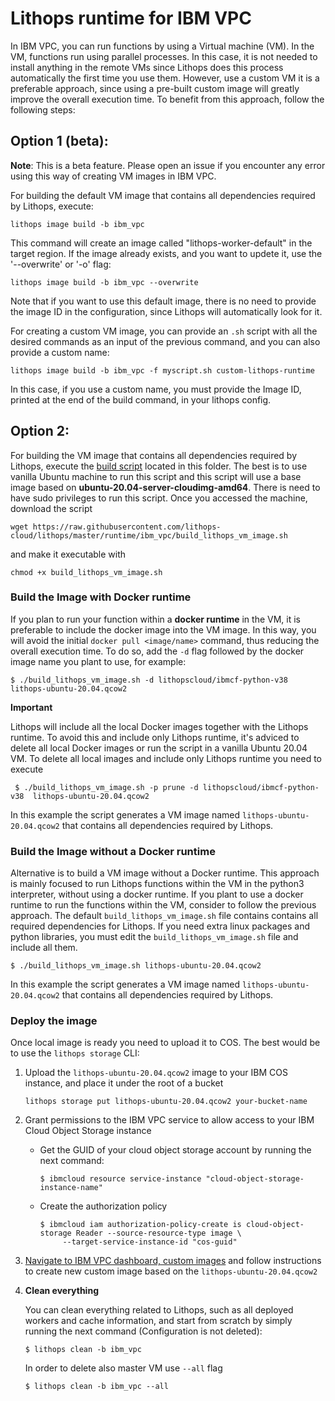 # Lithops runtime for IBM VPC

In IBM VPC, you can run functions by using a Virtual machine (VM). In the VM, functions run using parallel processes. In this case, it is not needed to install anything in the remote VMs since Lithops does this process automatically the first time you use them. However, use a custom VM it is a preferable approach, since using a pre-built custom image will greatly improve the overall execution time. To benefit from this approach, follow the following steps:

## Option 1 (beta):

**Note**: This is a beta feature. Please open an issue if you encounter any error using this way of creating VM images in IBM VPC.

For building the default VM image that contains all dependencies required by Lithops, execute:

```
lithops image build -b ibm_vpc
```

This command will create an image called "lithops-worker-default" in the target region.
If the image already exists, and you want to updete it, use the '--overwrite' or '-o' flag:

```
lithops image build -b ibm_vpc --overwrite
```

Note that if you want to use this default image, there is no need to provide the image ID in the configuration, since Lithops will automatically look for it.

For creating a custom VM image, you can provide an `.sh` script with all the desired commands as an input of the previous command, and you can also provide a custom name:

```
lithops image build -b ibm_vpc -f myscript.sh custom-lithops-runtime
```

In this case, if you use a custom name, you must provide the Image ID, printed at the end of the build command, in your lithops config.

## Option 2:

For building the VM image that contains all dependencies required by Lithops, execute the [build script](build_lithops_runtime.sh) located in this folder. The best is to use vanilla Ubuntu machine to run this script and this script will use a base image based on **ubuntu-20.04-server-cloudimg-amd64**. There is need to have sudo privileges to run this script.
Once you accessed the machine, download the script

    wget https://raw.githubusercontent.com/lithops-cloud/lithops/master/runtime/ibm_vpc/build_lithops_vm_image.sh

and make it executable with

    chmod +x build_lithops_vm_image.sh

### Build the Image with Docker runtime

If you plan to run your function within a **docker runtime** in the VM, it is preferable to include the docker image into the VM image. In this way, you will avoid the initial `docker pull <image/name>` command, thus reducing the overall execution time. To do so, add the `-d` flag followed by the docker image name you plant to use, for example:

 ```
 $ ./build_lithops_vm_image.sh -d lithopscloud/ibmcf-python-v38 lithops-ubuntu-20.04.qcow2
 ```
**Important**

Lithops will include all the local Docker images together with the Lithops runtime. To avoid this and include only Lithops runtime, it's adviced to delete all local Docker images or run the script in a vanilla Ubuntu 20.04 VM. To delete all local images and include only Lithops runtime you need to execute

```
 $ ./build_lithops_vm_image.sh -p prune -d lithopscloud/ibmcf-python-v38  lithops-ubuntu-20.04.qcow2
```

In this example the script generates a VM image named `lithops-ubuntu-20.04.qcow2` that contains all dependencies required by Lithops.

### Build the Image without a Docker runtime
Alternative is to build a VM image without a Docker runtime. This approach is mainly focused to run Lithops functions within the VM in the python3 interpreter, without using a docker runtime. If you plant to use a docker runtime to run the functions within the VM, consider to follow the previous approach. The default `build_lithops_vm_image.sh` file contains contains all required dependencies for Lithops. If you need extra linux packages and python libraries, you must edit the `build_lithops_vm_image.sh` file and include all them.

 ```
 $ ./build_lithops_vm_image.sh lithops-ubuntu-20.04.qcow2
 ```
In this example the script generates a VM image named `lithops-ubuntu-20.04.qcow2` that contains all dependencies required by Lithops.


### Deploy the image

Once local image is ready you need to upload it to COS. The best would be to use the `lithops storage` CLI:

1. Upload the `lithops-ubuntu-20.04.qcow2` image to your IBM COS instance, and place it under the root of a bucket

    ```
    lithops storage put lithops-ubuntu-20.04.qcow2 your-bucket-name
    ```

2. Grant permissions to the IBM VPC service to allow access to your IBM Cloud Object Storage instance

   * Get the GUID of your cloud object storage account by running the next command: 
     ```
     $ ibmcloud resource service-instance "cloud-object-storage-instance-name"
     ```
   * Create the authorization policy
     ```
     $ ibmcloud iam authorization-policy-create is cloud-object-storage Reader --source-resource-type image \
          --target-service-instance-id "cos-guid"
     ```

3. [Navigate to IBM VPC dashboard, custom images](https://cloud.ibm.com/vpc-ext/compute/images) and follow instructions to create new custom image based on the `lithops-ubuntu-20.04.qcow2`

4. **Clean everything**

    You can clean everything related to Lithops, such as all deployed workers and cache information, and start from scratch by simply running the next command (Configuration is not deleted):
    ```
    $ lithops clean -b ibm_vpc
    ```
    In order to delete also master VM use `--all` flag
    ```
    $ lithops clean -b ibm_vpc --all
    ```

